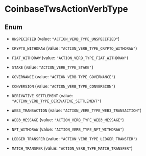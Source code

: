 
# CoinbaseTwsActionVerbType

## Enum


* `UNSPECIFIED` (value: `"ACTION_VERB_TYPE_UNSPECIFIED"`)

* `CRYPTO_WITHDRAW` (value: `"ACTION_VERB_TYPE_CRYPTO_WITHDRAW"`)

* `FIAT_WITHDRAW` (value: `"ACTION_VERB_TYPE_FIAT_WITHDRAW"`)

* `STAKE` (value: `"ACTION_VERB_TYPE_STAKE"`)

* `GOVERNANCE` (value: `"ACTION_VERB_TYPE_GOVERNANCE"`)

* `CONVERSION` (value: `"ACTION_VERB_TYPE_CONVERSION"`)

* `DERIVATIVE_SETTLEMENT` (value: `"ACTION_VERB_TYPE_DERIVATIVE_SETTLEMENT"`)

* `WEB3_TRANSACTION` (value: `"ACTION_VERB_TYPE_WEB3_TRANSACTION"`)

* `WEB3_MESSAGE` (value: `"ACTION_VERB_TYPE_WEB3_MESSAGE"`)

* `NFT_WITHDRAW` (value: `"ACTION_VERB_TYPE_NFT_WITHDRAW"`)

* `LEDGER_TRANSFER` (value: `"ACTION_VERB_TYPE_LEDGER_TRANSFER"`)

* `MATCH_TRANSFER` (value: `"ACTION_VERB_TYPE_MATCH_TRANSFER"`)



